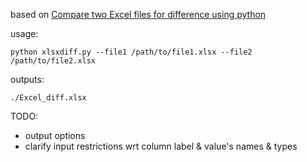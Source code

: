 based on [Compare two Excel files for difference using python](https://kanoki.org/2019/02/26/compare-two-excel-files-for-difference-using-python/)

usage:

`python xlsxdiff.py --file1 /path/to/file1.xlsx --file2 /path/to/file2.xlsx`

outputs:

`./Excel_diff.xlsx`

TODO:
- output options
- clarify input restrictions wrt column label & value's names & types
